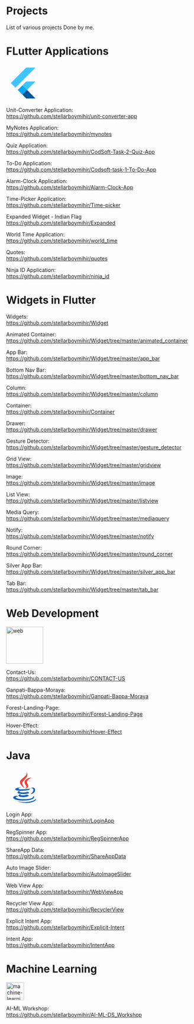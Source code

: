 # Projects
List of various projects Done by me.

# FLutter Applications  
<svg xmlns="http://www.w3.org/2000/svg" x="0px" y="0px" width="100" height="100" viewBox="0 0 48 48">
<polygon fill="#40c4ff" points="26,4 6,24 12,30 38,4"></polygon><polygon fill="#40c4ff" points="38,22 27,33 21,27 26,22"></polygon><rect width="8.485" height="8.485" x="16.757" y="28.757" fill="#03a9f4" transform="rotate(-45.001 21 33)"></rect><polygon fill="#01579b" points="38,44 26,44 21,39 27,33"></polygon><polygon fill="#084994" points="21,39 30,36 27,33"></polygon>
</svg>

  Unit-Converter Application:   
  https://github.com/stellarboymihir/unit-converter-app

  MyNotes Application:   
  https://github.com/stellarboymihir/mynotes

  Quiz Application:  
  https://github.com/stellarboymihir/CodSoft-Task-2-Quiz-App

  To-Do Application:  
  https://github.com/stellarboymihir/Codsoft-task-1-To-Do-App

  Alarm-Clock Application:  
  https://github.com/stellarboymihir/Alarm-Clock-App

  Time-Picker Application:  
  https://github.com/stellarboymihir/Time-picker  

  Expanded Widget - Indian Flag  
  https://github.com/stellarboymihir/Expanded  

  World Time Application:  
  https://github.com/stellarboymihir/world_time  

  Quotes:  
  https://github.com/stellarboymihir/quotes   

  Ninja ID Application:  
  https://github.com/stellarboymihir/ninja_id  
  
  # Widgets in Flutter   

  Widgets:  
  https://github.com/stellarboymihir/Widget

  Animated Container:  
  https://github.com/stellarboymihir/Widget/tree/master/animated_container  
  
  App Bar:  
  https://github.com/stellarboymihir/Widget/tree/master/app_bar  
  
Bottom Nav Bar:  
https://github.com/stellarboymihir/Widget/tree/master/bottom_nav_bar  

Column:  
https://github.com/stellarboymihir/Widget/tree/master/column

Container:  
https://github.com/stellarboymihir/Container  

Drawer:  
https://github.com/stellarboymihir/Widget/tree/master/drawer  

Gesture Detector:  
https://github.com/stellarboymihir/Widget/tree/master/gesture_detector  


Grid View:  
https://github.com/stellarboymihir/Widget/tree/master/gridview

Image:  
https://github.com/stellarboymihir/Widget/tree/master/image  

List View:  
https://github.com/stellarboymihir/Widget/tree/master/listview  

Media Query:  
https://github.com/stellarboymihir/Widget/tree/master/mediaquery  

Notify:  
https://github.com/stellarboymihir/Widget/tree/master/notify  

Round Corner:  
https://github.com/stellarboymihir/Widget/tree/master/round_corner

Silver App Bar:  
https://github.com/stellarboymihir/Widget/tree/master/silver_app_bar  

Tab Bar:  
https://github.com/stellarboymihir/Widget/tree/master/tab_bar  


  # Web Development   
  <img width="100" height="100" src="https://img.icons8.com/stickers/100/web.png" alt="web"/>  


  Contact-Us:  
  https://github.com/stellarboymihir/CONTACT-US  
  
  Ganpati-Bappa-Moraya:  
  https://github.com/stellarboymihir/Ganpati-Bappa-Moraya  
  
  Forest-Landing-Page:  
  https://github.com/stellarboymihir/Forest-Landing-Page

  Hover-Effect:  
  https://github.com/stellarboymihir/Hover-Effect

 #  Java     
 <svg xmlns="http://www.w3.org/2000/svg" x="0px" y="0px" width="100" height="100" viewBox="0 0 48 48">
<path fill="#F44336" d="M23.65,24.898c-0.998-1.609-1.722-2.943-2.725-5.455C19.229,15.2,31.24,11.366,26.37,3.999c2.111,5.089-7.577,8.235-8.477,12.473C17.07,20.37,23.645,24.898,23.65,24.898z"></path><path fill="#F44336" d="M23.878,17.27c-0.192,2.516,2.229,3.857,2.299,5.695c0.056,1.496-1.447,2.743-1.447,2.743s2.728-0.536,3.579-2.818c0.945-2.534-1.834-4.269-1.548-6.298c0.267-1.938,6.031-5.543,6.031-5.543S24.311,11.611,23.878,17.27z"></path><g><path fill="#1565C0" d="M32.084 25.055c1.754-.394 3.233.723 3.233 2.01 0 2.901-4.021 5.643-4.021 5.643s6.225-.742 6.225-5.505C37.521 24.053 34.464 23.266 32.084 25.055zM29.129 27.395c0 0 1.941-1.383 2.458-1.902-4.763 1.011-15.638 1.147-15.638.269 0-.809 3.507-1.638 3.507-1.638s-7.773-.112-7.773 2.181C11.683 28.695 21.858 28.866 29.129 27.395z"></path><path fill="#1565C0" d="M27.935,29.571c-4.509,1.499-12.814,1.02-10.354-0.993c-1.198,0-2.974,0.963-2.974,1.889c0,1.857,8.982,3.291,15.63,0.572L27.935,29.571z"></path><path fill="#1565C0" d="M18.686,32.739c-1.636,0-2.695,1.054-2.695,1.822c0,2.391,9.76,2.632,13.627,0.205l-2.458-1.632C24.271,34.404,17.014,34.579,18.686,32.739z"></path><path fill="#1565C0" d="M36.281,36.632c0-0.936-1.055-1.377-1.433-1.588c2.228,5.373-22.317,4.956-22.317,1.784c0-0.721,1.807-1.427,3.477-1.093l-1.42-0.839C11.26,34.374,9,35.837,9,37.017C9,42.52,36.281,42.255,36.281,36.632z"></path><path fill="#1565C0" d="M39,38.604c-4.146,4.095-14.659,5.587-25.231,3.057C24.341,46.164,38.95,43.628,39,38.604z"></path></g>
</svg>  

  
  Login App:  
  https://github.com/stellarboymihir/LoginApp  
  
  RegSpinner App:  
  https://github.com/stellarboymihir/RegSpinnerApp  
  
  ShareApp Data:  
  https://github.com/stellarboymihir/ShareAppData
  
  Auto Image Slider:  
  https://github.com/stellarboymihir/AutoImageSlider  
  
  Web View App:  
  https://github.com/stellarboymihir/WebViewApp  
  
  Recycler View App:  
  https://github.com/stellarboymihir/RecyclerView  
  
  Explicit Intent App:  
  https://github.com/stellarboymihir/Explicit-Intent  
  
  Intent App:  
  https://github.com/stellarboymihir/IntentApp  



  #  Machine Learning    
  <img width="48" height="48" src="https://img.icons8.com/color-glass/48/machine-learning.png" alt="machine-learning"/>  
  
  AI-ML Workshop:  
  https://github.com/stellarboymihir/AI-ML-DS_Workshop
  
  
